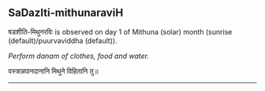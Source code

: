 ## SaDazIti-mithunaraviH
षडशीति-मिथुनरविः is observed on day 1 of Mithuna (solar) month (sunrise (default)/puurvaviddha (default)).

_Perform danam of clothes, food and water._

वस्त्रान्नपानदानानि मिथुने विहितानि तु॥

---
